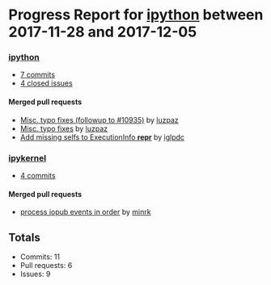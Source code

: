 # Progress Report for [ipython](https://github.com/ipython) between 2017-11-28 and 2017-12-05

### [ipython](https://github.com/ipython/ipython)
-  [7 commits](https://github.com/ipython/ipython/compare/master@%7B1511848800%7D...master@%7B1512453600%7D)
-  [4 closed issues](https://github.com/ipython/ipython/issues?utf8=%E2%9C%93&q=is%3Aissue%20closed%3A2017-11-28..2017-12-05)

#### Merged pull requests
- [Misc. typo fixes (followup to #10935)](https://github.com/ipython/ipython/pull/10936) by [luzpaz](https://github.com/luzpaz)
- [Misc. typo fixes](https://github.com/ipython/ipython/pull/10935) by [luzpaz](https://github.com/luzpaz)
- [Add missing selfs to ExecutionInfo __repr__](https://github.com/ipython/ipython/pull/10931) by [iglpdc](https://github.com/iglpdc)

### [ipykernel](https://github.com/ipython/ipykernel)
-  [4 commits](https://github.com/ipython/ipykernel/compare/master@%7B1511848800%7D...master@%7B1512453600%7D)

#### Merged pull requests
- [process iopub events in order](https://github.com/ipython/ipykernel/pull/283) by [minrk](https://github.com/minrk)

## Totals
- Commits: 11
- Pull requests: 6
- Issues: 9
